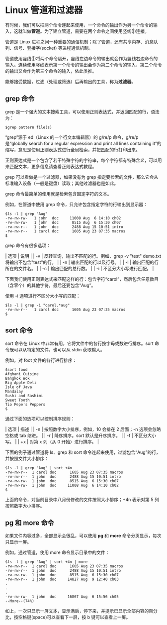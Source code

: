 # Linux 管道和过滤器

有时候，我们可以把两个命令连起来使用，一个命令的输出作为另一个命令的输入，这就叫做**管道**。为了建立管道，需要在两个命令之间使用竖线(|)连接。

管道是 Linux 进程之间一种重要的通信机制；除了管道，还有共享内存、消息队列、信号、套接字(socket) 等进程通信机制。

管道使用竖线(|)将两个命令隔开，竖线左边命令的输出就会作为竖线右边命令的输入。连续使用竖线表示第一个命令的输出会作为第二个命令的输入，第二个命令的输出又会作为第三个命令的输入，依此类推。

能够接受数据，过滤（处理或筛选）后再输出的工具，称为**过滤器**。

## grep 命令

grep 是一个强大的文本搜索工具，可以使用正则表达式，并返回匹配的行，语法为：

```
$grep pattern file(s)
```

“grep”源于 ed（Linux 的一个行文本编辑器）的 g/re/p 命令，g/re/p 是“globally search for a regular expression and print all lines containing it”的缩写，意思是使用正则表达式进行全局检索，并把匹配的行打印出来。

正则表达式是一个包含了若干特殊字符的字符串，每个字符都有特殊含义，可以用来匹配文本，更多信息请查看正则表达式教程。

grep 可以看做是一个过滤器，如果没有为 grep 指定要检索的文件，那么它会从标准输入设备（一般是键盘）读取；其他过滤器也是如此。

grep 命令最简单的使用就是检索包含固定字符的文本。

例如，在管道中使用 grep 命令，只允许包含指定字符的行输出到显示器：

```
$ls -l | grep "Aug"
-rw-rw-rw-   1 john  doc     11008 Aug  6 14:10 ch02
-rw-rw-rw-   1 john  doc      8515 Aug  6 15:30 ch07
-rw-rw-r--   1 john  doc      2488 Aug 15 10:51 intro
-rw-rw-r--   1 carol doc      1605 Aug 23 07:35 macros
$
```

grep 命令有很多选项：

| 选项 | 说明 |
| -v | 反转查询，输出不匹配的行。例如，grep -v "test" demo.txt 将输出不包含"test"的行。 |
| -n | 输出匹配的行以及行号。 |
| -l | 输出匹配的行所在的文件名。 |
| -c | 输出匹配的总行数。 |
| -i | 不区分大小写进行匹配。 |

下面我们使用正则表达式来匹配这样的行：包含字符“carol”，然后包含任意数目（含零个）的其他字符，最后还要包含“Aug”。

使用 -i 选项进行不区分大小写的匹配：

```
$ls -l | grep -i "carol.*aug"
-rw-rw-r--   1 carol doc      1605 Aug 23 07:35 macros
$
```

## sort 命令

sort 命令在 Linux 中非常有用，它将文件中的各行按字母或数进行排序。sort 命令既可以从特定的文件，也可以从 stdin 获取输入。

例如，对 foot 文件的各行进行排序：

```
$sort food
Afghani Cuisine
Bangkok Wok
Big Apple Deli
Isle of Java
Mandalay
Sushi and Sashimi
Sweet Tooth
Tio Pepe's Peppers
$
```

通过下面的选项可以控制排序规则：

| 选项 | 描述 |
| -n | 按照数字大小排序，例如，10 会排在 2 后面；-n 选项会忽略空格或 tab 缩进。 |
| -r | 降序排序。sort 默认是升序排序。 |
| -f | 不区分大小写。 |
| +x | 对第 x 列（从 0 开始）进行排序。 |

下面的例子通过管道将 ls、grep 和 sort 命令连起来使用，过滤包含“Aug”的行，并按照文件大小排序：

```
$ls -l | grep "Aug" | sort +4n
-rw-rw-r--  1 carol doc      1605 Aug 23 07:35 macros
-rw-rw-r--  1 john  doc      2488 Aug 15 10:51 intro
-rw-rw-rw-  1 john  doc      8515 Aug  6 15:30 ch07
-rw-rw-rw-  1 john  doc     11008 Aug  6 14:10 ch02
$
```

上面的命令，对当前目录中八月份修改的文件按照大小排序；+4n 表示对第 5 列按照数字大小排序。

## pg 和 more 命令

如果文件内容过多，全部显示会很乱，可以使用 **pg** 和 **more** 命令分页显示，每次只显示一屏。

例如，通过管道，使用 more 命令显示目录中的文件：

```
$ls -l | grep "Aug" | sort +4n | more
-rw-rw-r--  1 carol doc      1605 Aug 23 07:35 macros
-rw-rw-r--  1 john  doc      2488 Aug 15 10:51 intro
-rw-rw-rw-  1 john  doc      8515 Aug  6 15:30 ch07
-rw-rw-r--  1 john  doc     14827 Aug  9 12:40 ch03
.
.
.
-rw-rw-rw-  1 john  doc     16867 Aug  6 15:56 ch05
--More--(74%)
```

如上，一次只显示一屏文本，显示满后，停下来，并提示已显示全部内容的百分比，按空格键(space)可以查看下一屏，按 b 键可以查看上一屏。